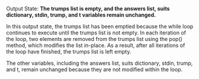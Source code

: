 Output State: **The trumps list is empty, and the answers list, suits dictionary, stdin, trump, and t variables remain unchanged.**

In this output state, the trumps list has been emptied because the while loop continues to execute until the trumps list is not empty. In each iteration of the loop, two elements are removed from the trumps list using the pop() method, which modifies the list in-place. As a result, after all iterations of the loop have finished, the trumps list is left empty.

The other variables, including the answers list, suits dictionary, stdin, trump, and t, remain unchanged because they are not modified within the loop.
